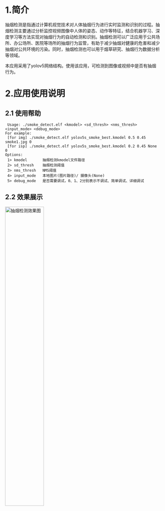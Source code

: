 # 1.简介

抽烟检测是指通过计算机视觉技术对人体抽烟行为进行实时监测和识别的过程。抽烟检测主要通过分析监控视频图像中人体的姿态、动作等特征，结合机器学习、深度学习等方法实现对抽烟行为的自动检测和识别。抽烟检测可以广泛应用于公共场所、办公场所、医院等场所的抽烟行为监管，有助于减少抽烟对健康的危害和减少抽烟对公共环境的污染。同时，抽烟检测也可以用于烟草研究、抽烟行为数据分析等领域。

本应用采用了yolov5网络结构。使用该应用，可检测到图像或视频中是否有抽烟行为。

# 2.应用使用说明

## 2.1 使用帮助

```
 Usage: ./smoke_detect.elf <kmodel> <sd_thresh> <nms_thresh> <input_mode> <debug_mode>
For example:
 [for img] ./smoke_detect.elf yolov5s_smoke_best.kmodel 0.5 0.45 smoke1.jpg 0
 [for isp] ./smoke_detect.elf yolov5s_smoke_best.kmodel 0.2 0.45 None 0
Options:
 1> kmodel       抽烟检测kmodel文件路径
 2> sd_thresh    抽烟检测阈值
 3> nms_thresh   NMS阈值
 4> input_mode   本地图片(图片路径)/ 摄像头(None)
 5> debug_mode   是否需要调试，0、1、2分别表示不调试、简单调试、详细调试
```

## 2.2 效果展示

<img src="https://kendryte-download.canaan-creative.com/k230/downloads/doc_images/ai_demo/smoke_detect/sd_result.jpg" alt="抽烟检测效果图" width="50%" height="50%" />
